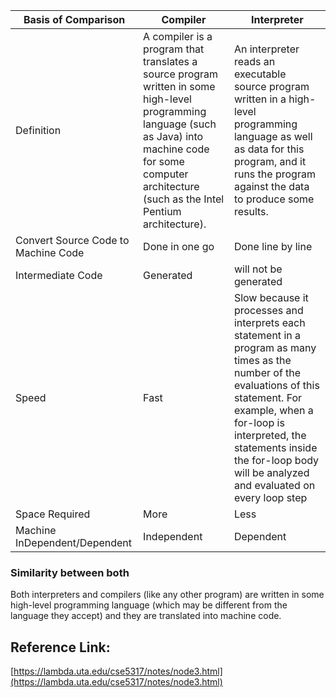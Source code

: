 | Basis of Comparison | Compiler | Interpreter |
|---------------------|-----------|--------------|
| Definition | A compiler is a program that translates a source program written in some high-level programming language (such as Java) into machine code for some computer architecture (such as the Intel Pentium architecture). | An interpreter reads an executable source program written in a high-level programming language as well as data for this program, and it runs the program against the data to produce some results. |
| Convert Source Code to Machine Code | Done in one go | Done line by line |
| Intermediate Code | Generated | will not be generated |
| Speed | Fast | Slow because it processes and interprets each statement in a program as many times as the number of the evaluations of this statement. For example, when a for-loop is interpreted, the statements inside the for-loop body will be analyzed and evaluated on every loop step  |
| Space Required | More | Less |
| Machine InDependent/Dependent | Independent | Dependent |

### Similarity between both
Both interpreters and compilers (like any other program) are written in some high-level programming language (which may be different from the language they accept) and they are translated into machine code.

## Reference Link: 
[https://lambda.uta.edu/cse5317/notes/node3.html](https://lambda.uta.edu/cse5317/notes/node3.html)
